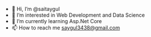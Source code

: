 - 👋 Hi, I’m @saitaygul
- 👀 I’m interested in Web Development and Data Science
- 🌱 I’m currently learning Asp.Net Core
- 📫 How to reach me saygul3438@gmail.com

<!---
saitaygul/saitaygul is a ✨ special ✨ repository because its `README.md` (this file) appears on your GitHub profile.
You can click the Preview link to take a look at your changes.
--->
